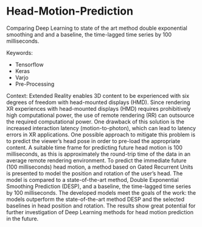 # Head-Motion-Prediction
Comparing Deep Learning to state of the art method double exponential smoothing and and a baseline, the time-lagged time series by 100 milliseconds.

Keywords:
- Tensorflow
- Keras
- Varjo
- Pre-Processing


Context:
Extended Reality enables 3D content to be experienced with six degrees of freedom with head-mounted displays (HMD). Since rendering XR experiences with head-mounted displays (HMD) requires prohibitively high computational power, the use of remote rendering (RR) can outsource the required computational power. One drawback of this solution is the increased interaction latency (motion-to-photon), which can lead to latency errors in XR applications. One possible approach to mitigate this problem is to predict the viewer’s head pose in order to pre-load the appropriate content. A suitable time frame for predicting future head motion is 100 milliseconds, as this is approximately the round-trip time of the data in an average remote rendering environment. To predict the immediate future (100 milliseconds) head motion, a method based on Gated Recurrent Units is presented to model the position and rotation of the user’s head. The model is compared to a state-of-the-art method, Double Exponential Smoothing Prediction (DESP), and a baseline, the time-lagged time series by 100 milliseconds. The developed models meet the goals of the work: the models outperform the state-of-the-art method DESP and the selected baselines in head position and rotation. The results show great potential for further investigation of Deep Learning methods for head motion prediction in the future.
